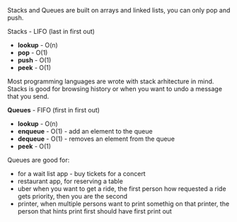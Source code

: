 Stacks and Queues are built on arrays and linked lists, you can only pop and push.

Stacks - LIFO (last in first out)
 - **lookup** - O(n)
 - **pop** - O(1)
 - **push** - O(1)
 - **peek** - O(1)

 Most programming languages are wrote with stack  arhitecture in mind. 
 Stacks is good for browsing history or when you want to undo a message that you send.


 **Queues** - FIFO (first in first out)
  - **lookup** - O(n)
  - **enqueue** - O(1) - add an element to the queue
  - **dequeue** - O(1) - removes an element from the queue 
  - **peek** - O(1)


Queues are good for:
- for a wait list app - buy tickets for a concert
- restaurant app, for reserving a table 
- uber when you want to get a ride, the first person how requested a ride gets priority, then you are the second 
- printer, when multiple persons want to print somethig on that printer, the person that hints print first should have first print out